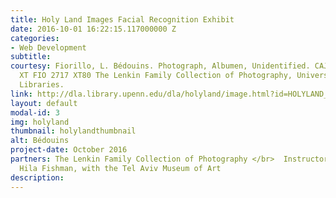 ```yaml
---
title: Holy Land Images Facial Recognition Exhibit
date: 2016-10-01 16:22:15.117000000 Z
categories:
- Web Development
subtitle: 
courtesy: Fiorillo, L. Bédouins. Photograph, Albumen, Unidentified. CAJS Image Collection
  XT FIO 2717 XT80 The Lenkin Family Collection of Photography, University of Pennsylvania
  Libraries.
link: http://dla.library.upenn.edu/dla/holyland/image.html?id=HOLYLAND_lenkin_2717&
layout: default
modal-id: 3
img: holyland
thumbnail: holylandthumbnail
alt: Bédouins
project-date: October 2016
partners: The Lenkin Family Collection of Photography </br>  Instructor and Lecturer,
  Hila Fishman, with the Tel Aviv Museum of Art
description: 
---
```


